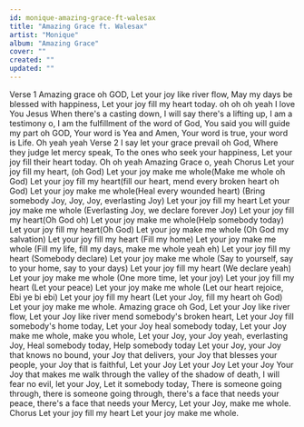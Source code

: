```yaml
---
id: monique-amazing-grace-ft-walesax
title: "Amazing Grace ft. Walesax"
artist: "Monique"
album: "Amazing Grace"
cover: ""
created: ""
updated: ""
---
```


Verse 1
Amazing grace oh GOD,
Let your joy like river flow,
May my days be blessed with happiness,
Let your joy fill my heart today.
oh oh oh yeah
I love You Jesus
When there's a casting down,
I will say there's a lifting up,
I am a testimony o,
I am the fulfillment of the word of God,
You said you will guide my part oh GOD, Your word is Yea and Amen,
Your word is true, your word is Life.
Oh yeah yeah
    Verse 2
I say let your grace prevail oh God,
Where they judge let mercy speak,
To the ones who seek your happiness,
Let your joy fill their heart today.
Oh oh yeah
Amazing Grace o, yeah
   Chorus
Let your joy fill my heart, (oh God)
Let your joy make me whole(Make me whole oh God)
Let your joy fill my heart(fill our heart, mend every broken heart oh God)
Let your joy make me whole(Heal every wounded heart)
(Bring somebody Joy, Joy, Joy, everlasting Joy)
Let your joy fill my heart
Let your joy make me whole
(Everlasting Joy, we declare forever Joy)
Let your joy fill my heart(Oh God oh)
Let your joy make me whole(Help somebody today)
Let your joy fill my heart(Oh God)
Let your joy make me whole
(Oh God my salvation)
Let your joy fill my heart
(Fill my home)
Let your joy make me whole
(Fill my life, fill my days, make me whole yeah eh)
Let your joy fill my heart
(Somebody declare)
Let your joy make me whole
(Say to yourself, say to your home, say to your days)
Let your joy fill my heart
(We declare yeah)
Let your joy make me whole
(One more time, let your joy)
Let your joy fill my heart
(Let your peace)
Let your joy make me whole
(Let our heart rejoice, Ebi ye bi ebi)
Let your joy fill my heart
(Let your Joy, fill my heart oh God)
Let your joy make me whole.
Amazing grace oh God,
Let your Joy like river flow,
Let your Joy like river mend somebody's broken heart,
Let your Joy fill somebody's home today,
Let your Joy heal somebody today,
Let your Joy make me whole, make you whole,
Let your Joy, your Joy yeah, everlasting Joy,
Heal somebody today,
Help somebody today
Let your Joy, your Joy that knows no bound, your Joy that delivers, your Joy that blesses your people, your Joy that is faithful,
Let your Joy
Let your Joy
Let your Joy
Your Joy that makes me walk through the valley of the shadow of death, I will fear no evil, let your Joy,
Let it somebody today,
There is someone going through, there is someone going through, there's a face that needs your peace, there's a face that needs your Mercy,
Let your Joy, make me whole.
Chorus
Let your joy fill my heart
Let your joy make me whole.